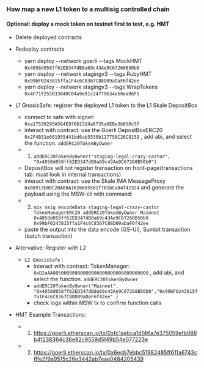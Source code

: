 ### How map a new L1 token to a multisig controlled chain

#### Optional: deploy a mock token on testnet first to test, e.g. HMT

* Delete deployed contracts
* Redeploy contracts
  - yarn deploy --network goerli --tags MockHMT `0x4058d058ff62ED347dB8a69c43Ae9C67268B50b0`
  - yarn deploy --network stagingv3 --tags RubyHMT `0x99bF0243815ffa1F4c6C8367C88D09aDaF6f42ee`
  - yarn deploy --network stagingv3 --tags WrapTokens `0x4F71f255033040C04a9e91c24779634e50ea96F5`
* L1 GnosisSafe: register the deployed L1 token to the L1 Skale DepositBox 
  - connect to safe with signer: `0xa17538295A564E97662324a8735a6EBa3b850c57` 
  - interact with contract: use the Goerli DepostBoxERC20  `0x2F4B31e661955d41bd6ab5530b117758C26C8159` , add abi, and select the function. `addERC20TokenByOwner` 
  - 1. `addERC20TokenByOwner("staging-legal-crazy-castor", "0x4058d058ff62ED347dB8a69c43Ae9C67268B50b0")`
  - DepositBox will not register transaction on front-page(transactions tab: must look in internal transactions)
  - interact with contract: use the Skale IMA MessageProxy  `0x08913E0DC2BA60A1626655581f701bCa84f42324` and generate the payload using the MSW-cli with command:
  - 2. `npx msig encodeData staging-legal-crazy-castor TokenManagerERC20 addERC20TokenByOwner Mainnet 0x4058d058ff62ED347dB8a69c43Ae9C67268B50b0 0x99bF0243815ffa1F4c6C8367C88D09aDaF6f42ee`
  - paste the output into the data encode (GS-UI), Sumbit transaction (batch transaction)

* Altervative: Register with L2
  - `L2 GnosisSafe` : 
    - interact with contract: TokenManager: `0xD2aAA00500000000000000000000000000000000` , add abi, and select the function. `addERC20TokenByOwner` 
    - `addERC20TokenByOwner("Mainnet", "0x4058d058ff62ED347dB8a69c43Ae9C67268B50b0","0x99bF0243815ffa1F4c6C8367C88D09aDaF6f42ee" )`
    - check logs within MSW tx to confirm function calls

* HMT Example 
  Transactions: 
  - 1. https://goerli.etherscan.io/tx/0xfc1aebca1d146a7e375059efb088b4f238364c36e92c9559d5f49b54e077223e 
  - 2. https://goerli.etherscan.io/tx/0x6ecb7ebbc51982485ff611a6743cfffe2f9a9515c26e3442ab7eae0484205439
 
